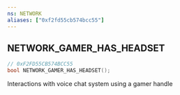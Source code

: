 ```yaml
---
ns: NETWORK
aliases: ["0xf2fd55cb574bcc55"]
---
```

## NETWORK_GAMER_HAS_HEADSET

```c
// 0xF2FD55CB574BCC55
bool NETWORK_GAMER_HAS_HEADSET();
```

Interactions with voice chat system using a gamer handle

